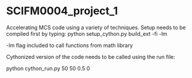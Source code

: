 # SCIFM0004_project_1
Accelerating MCS code using a variety of techniques.
Setup needs to be compiled first by typing:
  python setup_cython.py build_ext -fi -lm
  
-lm flag included to call functions from math library

Cythonized version of the code needs to be called using the run file:

python cython_run.py 50 50 0.5 0 
